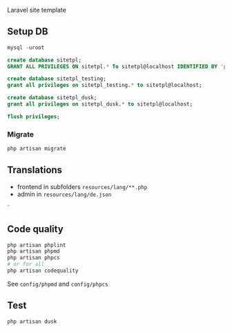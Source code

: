 Laravel site template


## Setup DB
```sql
mysql -uroot

create database sitetpl;
GRANT ALL PRIVILEGES ON sitetpl.* To sitetpl@localhost IDENTIFIED BY 'password';

create database sitetpl_testing;
grant all privileges on sitetpl_testing.* to sitetpl@localhost;

create database sitetpl_dusk;
grant all privileges on sitetpl_dusk.* to sitetpl@localhost;

flush privileges;
```

### Migrate
```sh
php artisan migrate
```

## Translations

  - frontend in subfolders ```resources/lang/**.php```
  - admin  in ```resources/lang/de.json```


`

## Code quality

```sh
php artisan phplint
php artisan phpmd
php artisan phpcs
# or for all
php artisan codequality
```
See ``config/phpmd`` and ``config/phpcs``

## Test

```sh
php artisan dusk
```
